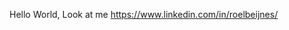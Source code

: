 <!---
Beijnes/Beijnes is a ✨ special ✨ repository because its `README.md` (this file) appears on your GitHub profile.
You can click the Preview link to take a look at your changes.
--->
Hello World, Look at me https://www.linkedin.com/in/roelbeijnes/
